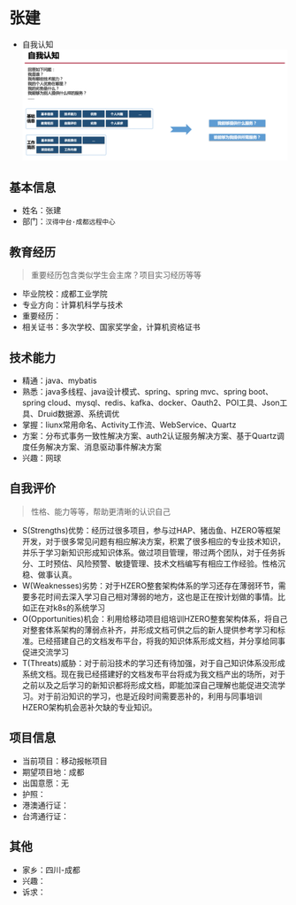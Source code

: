 # 张建
- 自我认知
![自我认知](./img/self-cognition.png)

## 基本信息
- 姓名：张建
- 部门：`汉得中台·成都远程中心`

## 教育经历
> 重要经历包含类似学生会主席？项目实习经历等等

- 毕业院校：成都工业学院
- 专业方向：计算机科学与技术
- 重要经历：
- 相关证书：多次学校、国家奖学金，计算机资格证书

## 技术能力
- 精通：java、mybatis
- 熟悉：java多线程、java设计模式、spring、spring mvc、spring boot、spring cloud、mysql、redis、kafka、docker、Oauth2、POI工具、Json工具、Druid数据源、系统调优
- 掌握：liunx常用命名、Activity工作流、WebService、Quartz
- 方案：分布式事务一致性解决方案、auth2认证服务解决方案、基于Quartz调度任务解决方案、消息驱动事件解决方案
- 兴趣：网球

## 自我评价
> 性格、能力等等，帮助更清晰的认识自己

- S(Strengths)优势：经历过很多项目，参与过HAP、猪齿鱼、HZERO等框架开发，对于很多常见问题有相应解决方案，积累了很多相应的专业技术知识，并乐于学习新知识形成知识体系。做过项目管理，带过两个团队，对于任务拆分、工时预估、风险预警、敏捷管理、技术文档编写有相应工作经验。性格沉稳、做事认真。
- W(Weaknesses)劣势：对于HZERO整套架构体系的学习还存在薄弱环节，需要多花时间去深入学习自己相对薄弱的地方，这也是正在按计划做的事情。比如正在对k8s的系统学习
- O(Opportunities)机会：利用给移动项目组培训HZERO整套架构体系，将自己对整套体系架构的薄弱点补齐，并形成文档可供之后的新人提供参考学习和标准。已经搭建自己的文档发布平台，将我的知识体系形成文档，并分享给同事促进交流学习
- T(Threats)威胁：对于前沿技术的学习还有待加强，对于自己知识体系没形成系统文档。现在我已经搭建好的文档发布平台将成为我文档产出的场所，对于之前以及之后学习的新知识都将形成文档，即能加深自己理解也能促进交流学习。对于前沿知识的学习，也是近段时间需要恶补的，利用与同事培训HZERO架构机会恶补欠缺的专业知识。

## 项目信息
- 当前项目：移动报帐项目
- 期望项目地：成都
- 出国意愿：无
- 护照：
- 港澳通行证：
- 台湾通行证：

## 其他
- 家乡：四川-成都
- 兴趣：
- 诉求：
